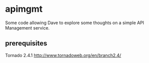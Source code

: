 apimgmt
=======

Some code allowing Dave to explore some thoughts on a simple API Management service.

prerequisites 
-------------
Tornado
2.4.1
http://www.tornadoweb.org/en/branch2.4/
